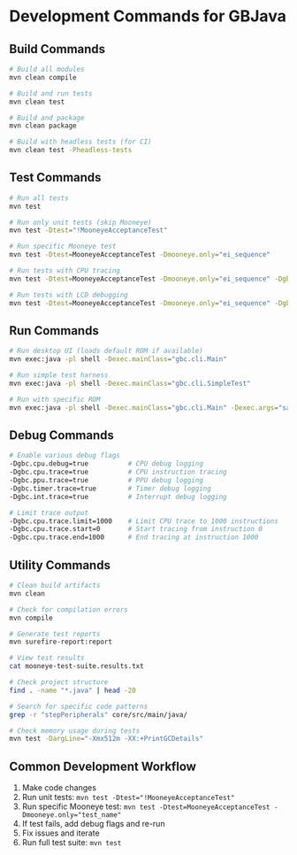# Development Commands for GBJava

## Build Commands
```bash
# Build all modules
mvn clean compile

# Build and run tests
mvn clean test

# Build and package
mvn clean package

# Build with headless tests (for CI)
mvn clean test -Pheadless-tests
```

## Test Commands
```bash
# Run all tests
mvn test

# Run only unit tests (skip Mooneye)
mvn test -Dtest="!MooneyeAcceptanceTest"

# Run specific Mooneye test
mvn test -Dtest=MooneyeAcceptanceTest -Dmooneye.only="ei_sequence"

# Run tests with CPU tracing
mvn test -Dtest=MooneyeAcceptanceTest -Dmooneye.only="ei_sequence" -Dgbc.cpu.trace=true -Dgbc.cpu.trace.limit=1000

# Run tests with LCD debugging
mvn test -Dtest=MooneyeAcceptanceTest -Dmooneye.only="ei_sequence" -Dgbc.lcd.debug=true
```

## Run Commands
```bash
# Run desktop UI (loads default ROM if available)
mvn exec:java -pl shell -Dexec.mainClass="gbc.cli.Main"

# Run simple test harness
mvn exec:java -pl shell -Dexec.mainClass="gbc.cli.SimpleTest"

# Run with specific ROM
mvn exec:java -pl shell -Dexec.mainClass="gbc.cli.Main" -Dexec.args="samples/roms/Tetris.gb"
```

## Debug Commands
```bash
# Enable various debug flags
-Dgbc.cpu.debug=true          # CPU debug logging
-Dgbc.cpu.trace=true          # CPU instruction tracing
-Dgbc.ppu.trace=true          # PPU debug logging
-Dgbc.timer.trace=true        # Timer debug logging
-Dgbc.int.trace=true          # Interrupt debug logging

# Limit trace output
-Dgbc.cpu.trace.limit=1000    # Limit CPU trace to 1000 instructions
-Dgbc.cpu.trace.start=0       # Start tracing from instruction 0
-Dgbc.cpu.trace.end=1000      # End tracing at instruction 1000
```

## Utility Commands
```bash
# Clean build artifacts
mvn clean

# Check for compilation errors
mvn compile

# Generate test reports
mvn surefire-report:report

# View test results
cat mooneye-test-suite.results.txt

# Check project structure
find . -name "*.java" | head -20

# Search for specific code patterns
grep -r "stepPeripherals" core/src/main/java/

# Check memory usage during tests
mvn test -DargLine="-Xmx512m -XX:+PrintGCDetails"
```

## Common Development Workflow
1. Make code changes
2. Run unit tests: `mvn test -Dtest="!MooneyeAcceptanceTest"`
3. Run specific Mooneye test: `mvn test -Dtest=MooneyeAcceptanceTest -Dmooneye.only="test_name"`
4. If test fails, add debug flags and re-run
5. Fix issues and iterate
6. Run full test suite: `mvn test`